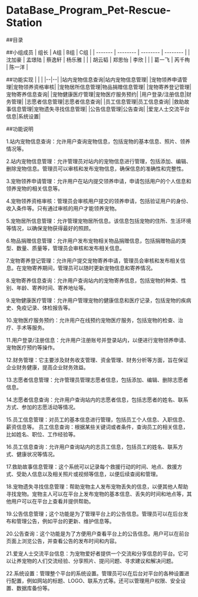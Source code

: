 # DataBase_Program_Pet-Rescue-Station

##目录


##小组成员
| 组长    | A组      | B组      | C组      |
| ------- | -------- | -------- | -------- |
| 沈加豪 | 孟璟陆   | 蔡逸轩   | 杨乐雅   |
|         | 胡云韬   | 郑思怡   | 李欣     |
|         | 葛一飞   | 芮千栒   | 陈一洋   |


##功能实现
|  |  |
|--|--|
|站内宠物信息查询|站内宠物信息管理|
|宠物领养申请管理|宠物领养资格审核|
|宠物居所信息管理|物品捐赠信息管理|
|宠物寄养登记管理|宠物寄养信息查询|
|宠物健康医疗管理|宠物医疗服务预约|
|用户登录/注册信息|财务管理|
|志愿者信息管理|志愿者信息查询|
|员工信息管理|员工信息查询|
|救助故事信息管理|宠物遗失寻找信息管理|
|公告信息管理|公告查询|
|爱宠人士交流平台信息|系统设置|

##功能说明

1.站内宠物信息查询：允许用户查询宠物信息，包括宠物的基本信息、照片、领养情况等。

2.站内宠物信息管理：允许管理员对站内的宠物信息进行管理，包括添加、编辑、删除宠物信息。管理员可以审核和发布宠物信息，确保信息的准确性和完整性。

3.宠物领养申请管理：允许用户在站内提交领养申请，申请包括用户的个人信息和领养宠物的相关信息等。

4.宠物领养资格审核：管理员会审核用户提交的领养申请，包括验证用户的身份、收入条件等。只有通过审核的用户才能领养宠物。

5.宠物居所信息管理：允许管理宠物居所信息。该信息包括宠物的住所、生活环境等情况，以确保宠物获得最好的照顾。

6.物品捐赠信息管理：允许用户发布宠物相关物品捐赠信息，包括捐赠物品的类型、数量、质量等，管理员会审核和发布相关信息。

7.宠物寄养登记管理：允许用户提交宠物寄养申请，管理员会审核和发布相关信息。在宠物寄养期间，管理员可以随时更新宠物信息和寄养情况。

8.宠物寄养信息查询：允许用户查询站内的宠物寄养信息，包括宠物的种类、性别、年龄、寄养时间、寄养地址等。

9.宠物健康医疗管理：允许用户管理宠物的健康信息和医疗记录，包括宠物的疾病史、免疫记录、体检报告等。

10.宠物医疗服务预约：允许用户在线预约宠物医疗服务，包括宠物的检查、治疗、手术等服务。

11.用户登录/注册信息：允许用户注册账号并登录站内，以便进行宠物领养申请、宠物医疗预约等操作。

12.财务管理：它主要涉及财务收支管理、资金管理、财务分析等方面，旨在保证企业财务健康，提高企业财务效益。

13.志愿者信息管理：允许管理员管理志愿者信息，包括添加、编辑、删除志愿者信息。

14.志愿者信息查询：允许用户查询站内的志愿者信息，包括志愿者的姓名、联系方式、参加的志愿活动等情况。

15.员工信息管理：对员工的基本信息进行管理，包括员工个人信息、入职信息、薪资信息等。
员工信息查询：根据某些关键词或者条件，查询员工的相关信息，比如姓名、职位、工作经验等。

16.员工信息查询：允许用户查询站内的志员工信息，包括员工的姓名、联系方式、健康状况等情况。

17.救助故事信息管理：这个系统可以记录每个救援行动的时间、地点、救援方式、受助人信息以及相关照片或视频等信息，以便后续查阅和管理。

18.宠物遗失寻找信息管理：帮助宠物主人发布宠物丢失的信息，以便其他人帮助寻找宠物。宠物主人可以在平台上发布宠物的基本信息、丢失的时间和地点等，其他用户可以在平台上查看并提供帮助。

19.公告信息管理；这个功能是为了管理平台上的公告信息。管理员可以在后台发布和管理公告，例如平台的更新、维护信息等。

20.公告查询：这个功能是为了方便用户查看平台上的公告信息。用户可以在前台页面上浏览公告，并查看公告的发布时间和内容。

21.爱宠人士交流平台信息：为宠物爱好者提供一个交流和分享信息的平台。它可以让养宠物的人们交流经验、分享照片、提问问题、寻求建议和解决问题。

22.系统设置：管理整个平台的系统设置。管理员可以在后台对平台的各种设置进行配置，例如网站的标题、LOGO、联系方式等。还可以管理用户权限、安全设置、数据库备份等。
